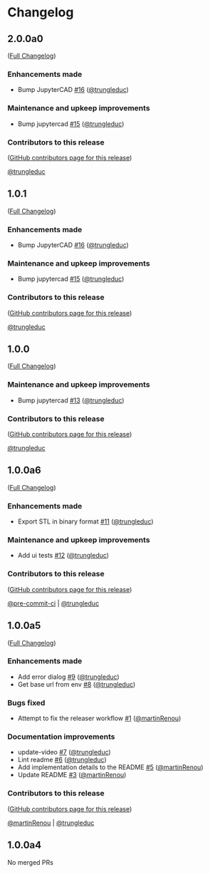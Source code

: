 # Changelog

<!-- <START NEW CHANGELOG ENTRY> -->

## 2.0.0a0

([Full Changelog](https://github.com/jupytercad/jupytercad-salome/compare/v1.0.0...6b399abfd25689ab2fc3899f1dc0b98d529bb15e))

### Enhancements made

- Bump JupyterCAD [#16](https://github.com/jupytercad/jupytercad-salome/pull/16) ([@trungleduc](https://github.com/trungleduc))

### Maintenance and upkeep improvements

- Bump jupytercad [#15](https://github.com/jupytercad/jupytercad-salome/pull/15) ([@trungleduc](https://github.com/trungleduc))

### Contributors to this release

([GitHub contributors page for this release](https://github.com/jupytercad/jupytercad-salome/graphs/contributors?from=2024-01-12&to=2024-04-22&type=c))

[@trungleduc](https://github.com/search?q=repo%3Ajupytercad%2Fjupytercad-salome+involves%3Atrungleduc+updated%3A2024-01-12..2024-04-22&type=Issues)

<!-- <END NEW CHANGELOG ENTRY> -->

## 1.0.1

([Full Changelog](https://github.com/jupytercad/jupytercad-salome/compare/v1.0.0...6b399abfd25689ab2fc3899f1dc0b98d529bb15e))

### Enhancements made

- Bump JupyterCAD [#16](https://github.com/jupytercad/jupytercad-salome/pull/16) ([@trungleduc](https://github.com/trungleduc))

### Maintenance and upkeep improvements

- Bump jupytercad [#15](https://github.com/jupytercad/jupytercad-salome/pull/15) ([@trungleduc](https://github.com/trungleduc))

### Contributors to this release

([GitHub contributors page for this release](https://github.com/jupytercad/jupytercad-salome/graphs/contributors?from=2024-01-12&to=2024-04-19&type=c))

[@trungleduc](https://github.com/search?q=repo%3Ajupytercad%2Fjupytercad-salome+involves%3Atrungleduc+updated%3A2024-01-12..2024-04-19&type=Issues)

## 1.0.0

([Full Changelog](https://github.com/jupytercad/jupytercad-salome/compare/v1.0.0a6...04dd76583128290de03cfa4019327e6886db9220))

### Maintenance and upkeep improvements

- Bump jupytercad [#13](https://github.com/jupytercad/jupytercad-salome/pull/13) ([@trungleduc](https://github.com/trungleduc))

### Contributors to this release

([GitHub contributors page for this release](https://github.com/jupytercad/jupytercad-salome/graphs/contributors?from=2024-01-04&to=2024-01-12&type=c))

[@trungleduc](https://github.com/search?q=repo%3Ajupytercad%2Fjupytercad-salome+involves%3Atrungleduc+updated%3A2024-01-04..2024-01-12&type=Issues)

## 1.0.0a6

([Full Changelog](https://github.com/jupytercad/jupytercad-salome/compare/v1.0.0a5...c2ce83df6882a28abb969d8dae64133c2a284600))

### Enhancements made

- Export STL in binary format [#11](https://github.com/jupytercad/jupytercad-salome/pull/11) ([@trungleduc](https://github.com/trungleduc))

### Maintenance and upkeep improvements

- Add ui tests [#12](https://github.com/jupytercad/jupytercad-salome/pull/12) ([@trungleduc](https://github.com/trungleduc))

### Contributors to this release

([GitHub contributors page for this release](https://github.com/jupytercad/jupytercad-salome/graphs/contributors?from=2023-12-22&to=2024-01-04&type=c))

[@pre-commit-ci](https://github.com/search?q=repo%3Ajupytercad%2Fjupytercad-salome+involves%3Apre-commit-ci+updated%3A2023-12-22..2024-01-04&type=Issues) | [@trungleduc](https://github.com/search?q=repo%3Ajupytercad%2Fjupytercad-salome+involves%3Atrungleduc+updated%3A2023-12-22..2024-01-04&type=Issues)

## 1.0.0a5

([Full Changelog](https://github.com/jupytercad/jupytercad-salome/compare/v1.0.0a4...f43f1f98e2aa334d290e6c3aaa4a9adadb2f0f8b))

### Enhancements made

- Add error dialog [#9](https://github.com/jupytercad/jupytercad-salome/pull/9) ([@trungleduc](https://github.com/trungleduc))
- Get base url from env [#8](https://github.com/jupytercad/jupytercad-salome/pull/8) ([@trungleduc](https://github.com/trungleduc))

### Bugs fixed

- Attempt to fix the releaser workflow [#1](https://github.com/jupytercad/jupytercad-salome/pull/1) ([@martinRenou](https://github.com/martinRenou))

### Documentation improvements

- update-video [#7](https://github.com/jupytercad/jupytercad-salome/pull/7) ([@trungleduc](https://github.com/trungleduc))
- Lint readme [#6](https://github.com/jupytercad/jupytercad-salome/pull/6) ([@trungleduc](https://github.com/trungleduc))
- Add implementation details to the README [#5](https://github.com/jupytercad/jupytercad-salome/pull/5) ([@martinRenou](https://github.com/martinRenou))
- Update README [#3](https://github.com/jupytercad/jupytercad-salome/pull/3) ([@martinRenou](https://github.com/martinRenou))

### Contributors to this release

([GitHub contributors page for this release](https://github.com/jupytercad/jupytercad-salome/graphs/contributors?from=2023-12-21&to=2023-12-22&type=c))

[@martinRenou](https://github.com/search?q=repo%3Ajupytercad%2Fjupytercad-salome+involves%3AmartinRenou+updated%3A2023-12-21..2023-12-22&type=Issues) | [@trungleduc](https://github.com/search?q=repo%3Ajupytercad%2Fjupytercad-salome+involves%3Atrungleduc+updated%3A2023-12-21..2023-12-22&type=Issues)

## 1.0.0a4

No merged PRs
